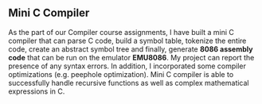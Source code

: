 ## Mini C Compiler

As the part of our Compiler course assignments, I have built a mini C compiler that can parse C code, build a symbol table, tokenize the entire code, create an abstract symbol tree and finally, generate **8086 assembly code** that can be run on the emulator **EMU8086**.
My project can report the presence of any syntax errors. In addition, I incorporated some compiler optimizations (e.g. peephole optimization). Mini C compiler is able to successfully handle recursive functions as well as complex mathematical expressions in C.
